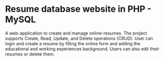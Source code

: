 # Resume database website in PHP - MySQL

A web-application to create and manage online-resumes.
The project supports Create, Read, Update, and Delete operations (CRUD).
User can login and create a resume by filling the online form and adding the educational and working experiences background. Users can also edit their resumes or delete them.

